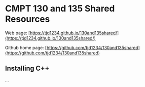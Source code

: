# CMPT 130 and 135 Shared Resources

Web page: [https://tjd1234.github.io/130and135shared/](https://tjd1234.github.io/130and135shared/)

Github home page: [https://github.com/tjd1234/130and135shared](https://github.com/tjd1234/130and135shared)

## Installing C++

...
